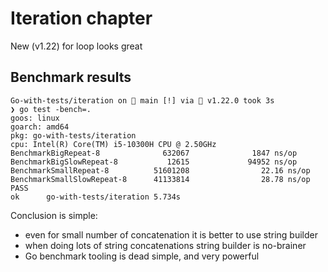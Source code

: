 # Iteration chapter

New (v1.22) for loop looks great

## Benchmark results

```
Go-with-tests/iteration on  main [!] via 🐹 v1.22.0 took 3s
❯ go test -bench=.
goos: linux
goarch: amd64
pkg: go-with-tests/iteration
cpu: Intel(R) Core(TM) i5-10300H CPU @ 2.50GHz
BenchmarkBigRepeat-8              632067              1847 ns/op
BenchmarkBigSlowRepeat-8           12615             94952 ns/op
BenchmarkSmallRepeat-8          51601208                22.16 ns/op
BenchmarkSmallSlowRepeat-8      41133814                28.78 ns/op
PASS
ok      go-with-tests/iteration 5.734s
```

Conclusion is simple: 
- even for small number of concatenation it is better to use string builder
- when doing lots of string concatenations string builder is no-brainer
- Go benchmark tooling is dead simple, and very powerful
